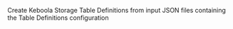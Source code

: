 Create Keboola Storage Table Definitions from input JSON files containing the Table Definitions configuration